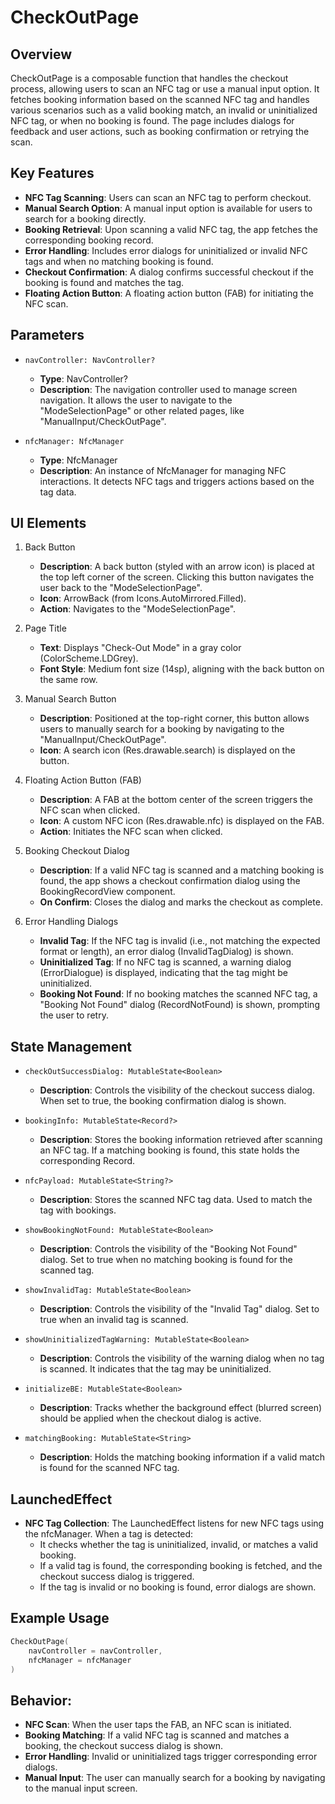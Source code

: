 # CheckOutPage
## Overview

CheckOutPage is a composable function that handles the checkout process, allowing users to scan an NFC tag or use a manual input option. It fetches booking information based on the scanned NFC tag and handles various scenarios such as a valid booking match, an invalid or uninitialized NFC tag, or when no booking is found. The page includes dialogs for feedback and user actions, such as booking confirmation or retrying the scan.

## Key Features
- **NFC Tag Scanning**: Users can scan an NFC tag to perform checkout.
- **Manual Search Option**: A manual input option is available for users to search for a booking directly.
- **Booking Retrieval**: Upon scanning a valid NFC tag, the app fetches the corresponding booking record.
- **Error Handling**: Includes error dialogs for uninitialized or invalid NFC tags and when no matching booking is found.
- **Checkout Confirmation**: A dialog confirms successful checkout if the booking is found and matches the tag.
- **Floating Action Button**: A floating action button (FAB) for initiating the NFC scan.

## Parameters
- `navController: NavController?`
    - **Type**: NavController?
    - **Description**: The navigation controller used to manage screen navigation. It allows the user to navigate to the "ModeSelectionPage" or other related pages, like "ManualInput/CheckOutPage".

- `nfcManager: NfcManager`
    - **Type**: NfcManager
    - **Description**: An instance of NfcManager for managing NFC interactions. It detects NFC tags and triggers actions based on the tag data.

## UI Elements
1. Back Button
    - **Description**: A back button (styled with an arrow icon) is placed at the top left corner of the screen. Clicking this button navigates the user back to the "ModeSelectionPage".
    - **Icon**: ArrowBack (from Icons.AutoMirrored.Filled).
    - **Action**: Navigates to the "ModeSelectionPage".

2. Page Title
    - **Text**: Displays "Check-Out Mode" in a gray color (ColorScheme.LDGrey).
    - **Font Style**: Medium font size (14sp), aligning with the back button on the same row.

3. Manual Search Button
    - **Description**: Positioned at the top-right corner, this button allows users to manually search for a booking by navigating to the "ManualInput/CheckOutPage".
    - **Icon**: A search icon (Res.drawable.search) is displayed on the button.

4. Floating Action Button (FAB)
    - **Description**: A FAB at the bottom center of the screen triggers the NFC scan when clicked.
    - **Icon**: A custom NFC icon (Res.drawable.nfc) is displayed on the FAB.
    - **Action**: Initiates the NFC scan when clicked.

5. Booking Checkout Dialog
    - **Description**: If a valid NFC tag is scanned and a matching booking is found, the app shows a checkout confirmation dialog using the BookingRecordView component.
    - **On Confirm**: Closes the dialog and marks the checkout as complete.

6. Error Handling Dialogs
    - **Invalid Tag**: If the NFC tag is invalid (i.e., not matching the expected format or length), an error dialog (InvalidTagDialog) is shown.
    - **Uninitialized Tag**: If no NFC tag is scanned, a warning dialog (ErrorDialogue) is displayed, indicating that the tag might be uninitialized.
    - **Booking Not Found**: If no booking matches the scanned NFC tag, a "Booking Not Found" dialog (RecordNotFound) is shown, prompting the user to retry.

## State Management
- `checkOutSuccessDialog: MutableState<Boolean>`
    - **Description**: Controls the visibility of the checkout success dialog. When set to true, the booking confirmation dialog is shown.

- `bookingInfo: MutableState<Record?>`
    - **Description**: Stores the booking information retrieved after scanning an NFC tag. If a matching booking is found, this state holds the corresponding Record.

- `nfcPayload: MutableState<String?>`
    - **Description**: Stores the scanned NFC tag data. Used to match the tag with bookings.

- `showBookingNotFound: MutableState<Boolean>`
    - **Description**: Controls the visibility of the "Booking Not Found" dialog. Set to true when no matching booking is found for the scanned tag.

- `showInvalidTag: MutableState<Boolean>`
    - **Description**: Controls the visibility of the "Invalid Tag" dialog. Set to true when an invalid tag is scanned.

- `showUninitializedTagWarning: MutableState<Boolean>`
    - **Description**: Controls the visibility of the warning dialog when no tag is scanned. It indicates that the tag may be uninitialized.

- `initializeBE: MutableState<Boolean>`
    - **Description**: Tracks whether the background effect (blurred screen) should be applied when the checkout dialog is active.

- `matchingBooking: MutableState<String>`
    - **Description**: Holds the matching booking information if a valid match is found for the scanned NFC tag.

## LaunchedEffect
- **NFC Tag Collection**: The LaunchedEffect listens for new NFC tags using the nfcManager. When a tag is detected:
    - It checks whether the tag is uninitialized, invalid, or matches a valid booking.
    - If a valid tag is found, the corresponding booking is fetched, and the checkout success dialog is triggered.
    - If the tag is invalid or no booking is found, error dialogs are shown.

## Example Usage

```kotlin
CheckOutPage(
    navController = navController,
    nfcManager = nfcManager
)
```

## Behavior:
- **NFC Scan**: When the user taps the FAB, an NFC scan is initiated.
- **Booking Matching**: If a valid NFC tag is scanned and matches a booking, the checkout success dialog is shown.
- **Error Handling**: Invalid or uninitialized tags trigger corresponding error dialogs.
- **Manual Input**: The user can manually search for a booking by navigating to the manual input screen.